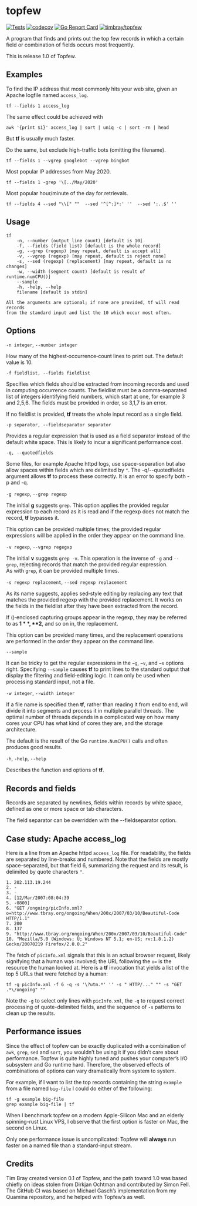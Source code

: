 # topfew

[![Tests](https://github.com/timbray/topfew/actions/workflows/tests.yaml/badge.svg)](https://github.com/timbray/topfew/actions/workflows/tests.yaml)
[![codecov](https://codecov.io/gh/timbray/topfew/branch/main/graph/badge.svg)](https://codecov.io/gh/timbray/topfew)
[![Go Report Card](https://goreportcard.com/badge/github.com/timbray/topfew)](https://goreportcard.com/report/github.com/timbray/topfew)
[![timbray/topfew](https://img.shields.io/github/go-mod/go-version/timbray/topfew)](https://github.com/timbray/topfew)


A program that finds and prints out the top few records in which a certain field or combination of fields occurs most frequently.

This is release 1.0 of Topfew.

## Examples

To find the IP address that most commonly hits your web site, given an Apache logfile named `access_log`.

`tf --fields 1 access_log`

The same effect could be achieved with

`awk '{print $1}' access_log | sort | uniq -c | sort -rn | head`

But **tf** is usually much faster.

Do the same, but exclude high-traffic bots (omitting the filename).

`tf --fields 1 --vgrep googlebot --vgrep bingbot`

Most popular IP addresses from May 2020.

`tf --fields 1 -grep '\[../May/2020'`

Most popular hour/minute of the day for retrievals.

`tf --fields 4 --sed "\\[" ""  --sed '^[^:]*:' ''  --sed ':..$' ''`

## Usage

```shell
tf 
	-n, --number (output line count) [default is 10]
	-f, --fields (field list) [default is the whole record]
	-g, --grep (regexp) [may repeat, default is accept all]
	-v, --vgrep (regexp) [may repeat, default is reject none]
	-s, --sed (regexp) (replacement) [may repeat, default is no changes]
	-w, --width (segment count) [default is result of runtime.numCPU()]
	--sample
	-h, -help, --help
	filename [default is stdin]

All the arguments are optional; if none are provided, tf will read records 
from the standard input and list the 10 which occur most often.
```
## Options
`-n integer`, `--number integer` 

How many of the highest‐occurrence‐count lines to print out. 
The default value is 10.

`-f fieldlist, --fields fieldlist`

Specifies which fields should be extracted from incoming records and used in computing occurrence counts.
The fieldlist must be a comma‐separated  list  of  integers  identifying  field numbers, which start at one, for example 3 and 2,5,6.
The fields must be provided in order, so 3,1,7 is an error.

If no fieldlist is provided, **tf** treats the whole input record as a single field.

`-p separator, --fieldseparator separator` 

Provides a regular expression that is used as a field separator instead of the default white space.
This is likely to incur a significant performance cost.

`-q, --quotedfields`

Some files, for example Apache httpd logs, use space-separation but also
allow spaces within fields which are delimited by `"`. The -q/--quotedfields
argument allows **tf** to process these correctly. It is an error to specify both
-p and -q.

`-g regexp`, `--grep regexp`

The  initial **g** suggests `grep`.
This option applies the provided regular expression to each record as it is read and if the regexp does not match the record, **tf** bypasses it.

This option can be provided multiple times; the provided regular expressions will be applied in the order they appear on the command line.

`-v regexp`, `--vgrep regegxp`

The initial **v** suggests `grep ‐v`. This operation is the  inverse  of `-g` and `-‐grep`, rejecting records that match the  provided regular  expression.  
As  with `grep`, it can be provided multiple times.

`-s regexp replacement`, `--sed regexp replacement`

As its name suggests, applies sed‐style editing by replacing any text that matches the provided regexp with the provided replacement.
It  works on the fields in the fieldlist after they have been extracted from the record.

If ()‐enclosed capturing groups appear in the regexp,  they  may be referred to as **$1**, **$2**, and so on in, the replacement.

This  option can be provided many times, and the replacement operations are performed in the order they appear on  the  command line.

`--sample`

It can be tricky to get the regular expressions in the `−g`, `−v`, and `−s` options  right.
Specifying `-−sample`  causes  **tf**  to  print lines to the standard output that display the filtering and field‐editing logic.
It can  only  be used when processing standard input, not a file.

`-w integer`, `--width integer`

If a file name is specified then **tf**, rather than reading it from end to end, will divide it into segments and process it in multiple parallel threads.
The optimal number of threads depends in a complicated way on how many cores your CPU has what kind of cores they are, and the storage architecture.

The default is the result of the Go `runtime.NumCPU()` calls and often produces good results.

`-h`, `-help`, `--help`

Describes the function and options of **tf**.

## Records and fields

Records are separated by newlines, fields within records by white space, defined as one or more space or tab characters.

The field separator can be overridden with the --fieldseparator option.

## Case study: Apache access_log

Here is a line from an Apache httpd `access_log` file. For readability, the fields are 
separated by line-breaks and numbered. Note that the fields are mostly space-separated, but that field 6,
summarizing the request and its result, is delimited by quote characters `"`.

```
1. 202.113.19.244 
2. - 
3. - 
4. [12/Mar/2007:08:04:39 
5. -0800] 
6. "GET /ongoing/picInfo.xml?o=http://www.tbray.org/ongoing/When/200x/2007/03/10/Beautiful-Code HTTP/1.1" 
7. 200 
8. 137 
9. "http://www.tbray.org/ongoing/When/200x/2007/03/10/Beautiful-Code" 
10. "Mozilla/5.0 (Windows; U; Windows NT 5.1; en-US; rv:1.8.1.2) Gecko/20070219 Firefox/2.0.0.2"
```

The fetch of `picInfo.xml` signals that this is an actual browser request, likely signifying that 
a human was involved; the URL following the `o=` is the resource the human looked at. Here is a 
**tf** invocation that yields a list of the top 5 URLs that were fetched by a human:

```shell
tf -g picInfo.xml -f 6 -q -s '\?utm.*' '' -s " HTTP/..." "" -s "GET .*\/ongoing" ""
```

Note the `-g` to select only lines with `picInfo.xml`, the `-q` to request correct processing
of quote-delimited fields, and the sequence of `-s` patterns to clean up the results.

## Performance issues

Since the effect of topfew can be exactly duplicated with a combination of `awk`, `grep`, `sed` and `sort`, you wouldn’t be using it if you didn’t care about performance. 
Topfew is quite highly tuned and pushes your computer’s I/O subsystem and Go runtime hard.
Therefore, the observed effects of combinations of options can vary dramatically from system to system.

For example, if I want to list the top records containing the string `example` from a file named `big-file` I could do either of the following:

```shell
tf -g example big-file 
grep example big-file | tf
```

When I benchmark topfew on a modern Apple-Silicon Mac and an elderly spinning-rust Linux VPS, I observe that the first option is faster on Mac, the second on Linux.

Only one performance issue is uncomplicated: Topfew will **always** run faster on a named file than a standard-input stream.

## Credits

Tim Bray created version 0.1 of Topfew, and the path toward 1.0 was based chiefly on ideas stolen from Dirkjan Ochtman and contributed by Simon Fell.
The GitHub CI was based on Michael Gasch’s implementation from my Quamina repository, and he helped with Topfew’s as well.
